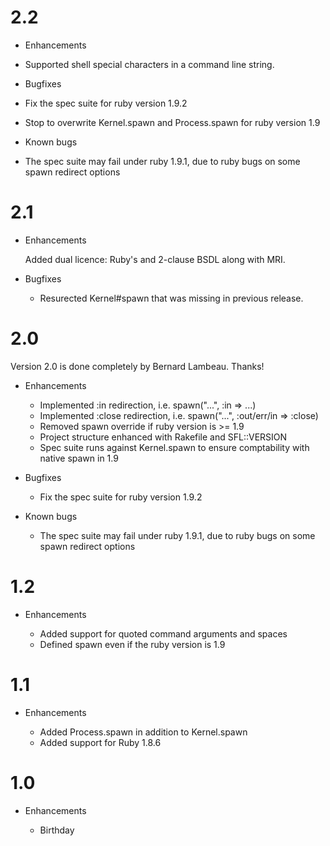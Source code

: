 # 2.2

* Enhancements

 * Supported shell special characters in a command line string.

* Bugfixes

 * Fix the spec suite for ruby version 1.9.2
 * Stop to overwrite Kernel.spawn and Process.spawn for ruby version 1.9

* Known bugs

 * The spec suite may fail under ruby 1.9.1, due to ruby bugs on some spawn redirect options

# 2.1

* Enhancements

  Added dual licence: Ruby's and 2-clause BSDL along with MRI.

* Bugfixes

  * Resurected Kernel#spawn that was missing in previous release.

# 2.0

Version 2.0 is done completely by Bernard Lambeau. Thanks!

* Enhancements

  * Implemented :in redirection, i.e. spawn("...", :in => ...)
  * Implemented :close redirection, i.e. spawn("...", :out/err/in => :close)
  * Removed spawn override if ruby version is >= 1.9
  * Project structure enhanced with Rakefile and SFL::VERSION
  * Spec suite runs against Kernel.spawn to ensure comptability with native spawn in 1.9

* Bugfixes

  * Fix the spec suite for ruby version 1.9.2

* Known bugs

  * The spec suite may fail under ruby 1.9.1, due to ruby bugs on some spawn redirect options

# 1.2

* Enhancements

  * Added support for quoted command arguments and spaces
  * Defined spawn even if the ruby version is 1.9

# 1.1

* Enhancements

  * Added Process.spawn in addition to Kernel.spawn
  * Added support for Ruby 1.8.6

# 1.0

* Enhancements

  * Birthday


